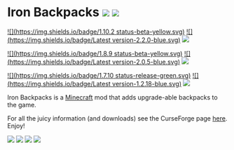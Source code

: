 # Iron Backpacks [![](http://cf.way2muchnoise.eu/full_227049_downloads.svg)](https://minecraft.curseforge.com/projects/iron-backpacks) [![](http://cf.way2muchnoise.eu/versions/For%20MC_227049_all.svg)](https://minecraft.curseforge.com/projects/iron-backpacks)

[![](https://img.shields.io/badge/1.10.2 status-beta-yellow.svg)](https://minecraft.curseforge.com/projects/iron-backpacks/files?filter-game-version=1738749986%3A572&filter-status=1)
[![](https://img.shields.io/badge/Latest version-2.2.0-blue.svg)](https://minecraft.curseforge.com/projects/iron-backpacks/files?filter-game-version=1738749986%3A572&filter-status=1)
[![](https://img.shields.io/badge/Supported-Fully-brightgreen.svg)](https://minecraft.curseforge.com/projects/iron-backpacks/files?filter-game-version=1738749986%3A572&filter-status=1)

[![](https://img.shields.io/badge/1.8.9 status-beta-yellow.svg)](https://minecraft.curseforge.com/projects/iron-backpacks/files?filter-game-version=1738749986%3A4&filter-status=1)
[![](https://img.shields.io/badge/Latest version-2.0.5-blue.svg)](https://minecraft.curseforge.com/projects/iron-backpacks/files?filter-game-version=1738749986%3A4&filter-status=1)
[![](https://img.shields.io/badge/Supported-Nope-red.svg)](https://minecraft.curseforge.com/projects/iron-backpacks/files?filter-game-version=1738749986%3A4&filter-status=1)

[![](https://img.shields.io/badge/1.7.10 status-release-green.svg)](https://minecraft.curseforge.com/projects/iron-backpacks/files?filter-game-version=1738749986%3A5&filter-status=1)
[![](https://img.shields.io/badge/Latest version-1.2.18-blue.svg)](https://minecraft.curseforge.com/projects/iron-backpacks/files?filter-game-version=1738749986%3A5&filter-status=1)
[![](https://img.shields.io/badge/Supported-Bugfixes-green.svg)](https://minecraft.curseforge.com/projects/iron-backpacks/files?filter-game-version=1738749986%3A5&filter-status=1)

Iron Backpacks is a [Minecraft](https://minecraft.net/) mod that adds upgrade-able backpacks to the game.

For all the juicy information (and downloads) see the CurseForge page [here](http://minecraft.curseforge.com/projects/iron-backpacks). Enjoy!

![](https://github.com/gr8pefish/IronBackpacks/blob/master-1.10/src/main/resources/assets/ironbackpacks/textures/items/ItemBackpackBasic.png) ![](https://github.com/gr8pefish/IronBackpacks/blob/master-1.10/src/main/resources/assets/ironbackpacks/textures/items/ItemBackpackIron.png) ![](https://github.com/gr8pefish/IronBackpacks/blob/master-1.10/src/main/resources/assets/ironbackpacks/textures/items/ItemBackpackGold.png) ![](https://github.com/gr8pefish/IronBackpacks/blob/master-1.10/src/main/resources/assets/ironbackpacks/textures/items/ItemBackpackDiamond.png)





